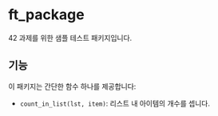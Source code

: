 # ft_package

42 과제를 위한 샘플 테스트 패키지입니다.

## 기능

이 패키지는 간단한 함수 하나를 제공합니다:

- `count_in_list(lst, item)`: 리스트 내 아이템의 개수를 셉니다.
